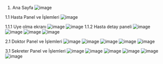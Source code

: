 1. Ana Sayfa
![image](https://github.com/user-attachments/assets/707b95db-05cb-4e6a-8210-499d4ec9131e)

1.1 Hasta Panel ve İşlemleri
![image](https://github.com/user-attachments/assets/456fa076-3430-4f2c-80d9-878007b5c053)

1.1.1 Uye olma ekranı
![image](https://github.com/user-attachments/assets/2cf8bdf6-0dc8-407f-9c17-4fcbe9c5d6a2)
![image](https://github.com/user-attachments/assets/f460c540-b102-40ef-9af1-77c6eb933cbd)
1.1.2 Hasta detay paneli
![image](https://github.com/user-attachments/assets/fc6657e6-ef32-4efb-bc9c-3868fa634864)
![image](https://github.com/user-attachments/assets/01092b95-2eff-4740-9ff5-61140a5b911c)
![image](https://github.com/user-attachments/assets/ea93f9fe-9c00-4aab-864d-a570fc727430)
![image](https://github.com/user-attachments/assets/4da5bdce-4858-41d7-b537-86801c1b6609)

2.1 Doktor Panel ve İşlemleri
![image](https://github.com/user-attachments/assets/d315269a-f6aa-4143-b1fc-f94108b1ad89)
![image](https://github.com/user-attachments/assets/8b845ef2-5753-4c8c-8768-94402caa8b88)
![image](https://github.com/user-attachments/assets/40eca60d-f46f-4b9b-9c35-c9477dc5b995)
![image](https://github.com/user-attachments/assets/ffe6dbe0-5dad-4fcc-ab1f-9de343f59d5e)
![image](https://github.com/user-attachments/assets/ba042b0c-fa01-43ab-8736-b5c7b7d6a979)

3.1 Sekreter Panel ve İşlemleri
![image](https://github.com/user-attachments/assets/0a5c7821-b18a-41ad-95b5-e6d944be4616)
![image](https://github.com/user-attachments/assets/ae377704-c92a-4c7c-95c1-0ab508951755)
![image](https://github.com/user-attachments/assets/a6e93ab0-ff65-4ca3-a927-71ecb2949465)
![image](https://github.com/user-attachments/assets/505855f1-fc0b-4758-9cfa-54e41fd45199)
![image](https://github.com/user-attachments/assets/ccac7b1c-2692-4693-aee1-55abac832bb8)
![image](https://github.com/user-attachments/assets/05a03d2a-304e-41eb-aa9b-830ac4b52bf8)






